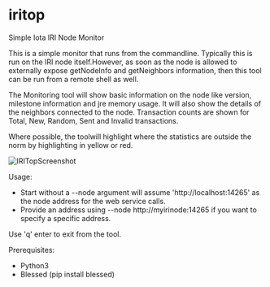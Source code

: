 # iritop
Simple Iota IRI Node Monitor

This is a simple monitor that runs from the commandline. Typically this is run on the IRI node itself.However, as soon as the node is allowed to externally expose getNodeInfo and getNeighbors information, then this tool can be run from a remote shell as well.

The Monitoring tool will show basic information on the node like version, milestone information and jre memory usage. It will also show the details of the neighbors connected to the node. Transaction counts are shown for Total, New, Random, Sent and Invalid transactions.

Where possible, the toolwill highlight where the statistics are outside the norm by highlighting in yellow or red.

![IRITopScreenshot](https://raw.githubusercontent.com/maeck70/iritop/master/img/IRITop.png)

Usage:
- Start without a --node argument will assume 'http://localhost:14265' as the node address for the web service calls.
- Provide an address using --node http://myirinode:14265 if you want to specify a specific address.

Use 'q' enter to exit from the tool.

Prerequisites:
- Python3
- Blessed (pip install blessed)
